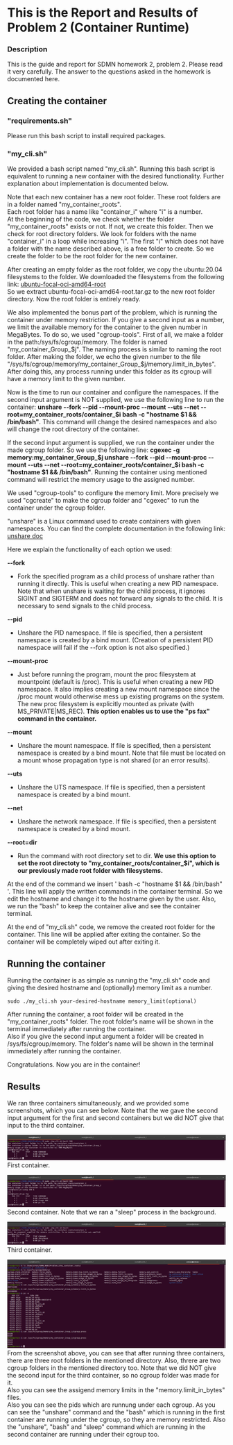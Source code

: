 # This is the Report and Results of Problem 2 (Container Runtime)

### Description
This is the guide and report for SDMN homework 2, problem 2. Please read it very carefully. The answer to the questions asked in the homework is documented here.

## Creating the container 
### "requirements.sh"
Please run this bash script to install required packages.

### "my_cli.sh" 
We provided a bash script named "my_cli.sh". Running this bash script is equivalent to running a new container with the desired functionality. Further explanation about implementation is documented below.

Note that each new container has a new root folder. These root folders are in a folder named "my_container_roots". \
Each root folder has a name like "container_i" where "i" is a number. \
At the beginning of the code, we check whether the folder "my_container_roots" exists or not. If not, we create this folder. Then we check for root directory folders.
We look for folders with the name "container_i" in a loop while increasing "i". The first "i" which does not have a folder with the name described above, is a free folder to create.
So we create the folder to be the root folder for the new container.

After creating an empty folder as the root folder, we copy the ubuntu:20.04 filesystems to the folder.
We downloaded the filesystems from the following link: [ubuntu-focal-oci-amd64-root](https://github.com/tianon/docker-brew-ubuntu-core/blob/5ed9ebdc8e9050d5b327c7ce3cda08b62cd28f67/focal/ubuntu-focal-oci-amd64-root.tar.gz) \
So we extract ubuntu-focal-oci-amd64-root.tar.gz to the new root folder directory. Now the root folder is entirely ready.

We also implemented the bonus part of the problem, which is running the container under memory restriction. If you give a second input as a number, we limit the available memory for the container to the given number in MegaBytes. To do so, we used "cgroup-tools". First of all, we make a folder in the path:/sys/fs/cgroup/memory. The folder is named "my_container_Group_$j". The naming process is similar to naming the root folder. After making the folder, we echo the given number to the file "/sys/fs/cgroup/memory/my_container_Group_$j/memory.limit_in_bytes". After doing this, any process running under this folder as its cgroup will have a memory limit to the given number.  

Now is the time to run our container and configure the namespaces. If the second input argument is NOT supplied, we use the following line to run the container: <strong>unshare --fork --pid --mount-proc --mount --uts --net --root=my_container_roots/container_$i bash -c "hostname $1 && /bin/bash"</strong>. This command will change the desired namespaces and also will change the root directory of the container.

If the second input argument is supplied, we run the container under the made cgroup folder. So we use the following line: <strong>cgexec -g memory:my_container_Group_$j unshare --fork --pid --mount-proc --mount --uts --net --root=my_container_roots/container_$i bash -c "hostname $1 && /bin/bash"</strong>. Running the container using mentioned command will restrict the memory usage to the assigned number. 

We used "cgroup-tools" to configure the memory limit. More precisely we used "cgcreate" to make the cgroup folder and "cgexec" to run the container under the cgroup folder. 

"unshare" is a Linux command used to create containers with given namespaces. You can find the complete documentation in the following link: [unshare doc](https://man7.org/linux/man-pages/man1/unshare.1.html)

Here we explain the functionality of each option we used:

<strong>--fork</strong>
+ Fork the specified program as a child process of unshare rather than running it directly.
This is useful when creating a new PID namespace. Note that when unshare is waiting for the child process, it ignores SIGINT and SIGTERM and does not forward any signals to the child.
It is necessary to send signals to the child process.

<strong>--pid</strong> 
+ Unshare the PID namespace. If file is specified, then a persistent namespace is created by a bind mount. (Creation of a persistent PID namespace will fail if the --fork option is not also specified.)

<strong>--mount-proc</strong>
+ Just before running the program, mount the proc filesystem at mountpoint (default is /proc). This is useful when creating a new PID namespace.
It also implies creating a new mount namespace since the /proc mount would otherwise mess up existing programs on the system.
The new proc filesystem is explicitly mounted as private (with MS_PRIVATE|MS_REC). <strong>This option enables us to use the "ps fax" command in the container.</strong>

<strong>--mount</strong>
+ Unshare the mount namespace. If file is specified, then a persistent namespace is created by a bind mount.
Note that file must be located on a mount whose propagation type is not shared (or an error results).

<strong>--uts</strong>
+ Unshare the UTS namespace. If file is specified, then a persistent namespace is created by a bind mount.

<strong>--net</strong>
+ Unshare the network namespace. If file is specified, then a persistent namespace is created by a bind mount.

<strong>--root=dir</strong>
+ Run the command with root directory set to dir. <strong>We use this option to set the root directoty to "my_container_roots/container_$i", which is our previously made root folder with filesystems.</strong>

At the end of the command we insert ' bash -c "hostname $1 && /bin/bash" '. This line will apply the written commands in the container terminal. So we edit the hostname and change it to the hostname given by the user. Also, we run the "bash" to keep the container alive and see the container terminal. 

At the end of "my_cli.sh" code, we remove the created root folder for the container. This line will be applied after exiting the container. So the container will be completely wiped out after exiting it. 

## Running the container
Running the container is as simple as running the "my_cli.sh" code and giving the desired hostname and (optionally) memory limit as a number. 

    sudo ./my_cli.sh your-desired-hostname memory_limit(optional)
    
After running the container, a root folder will be created in the "my_container_roots" folder. The root folder's name will be shown in the terminal immediately after running the container. \
Also if you give the second input argument a folder will be created in /sys/fs/cgroup/memory. The folder's name will be shown in the terminal immediately after running the container.

Congratulations. Now you are in the container!

## Results
We ran three containers simultaneously, and we provided some screenshots, which you can see below. Note that the we gave the second input argument for the first and second containers but we did NOT give that input to the third container. 

![alt text](https://github.com/arman-maghsoudnia/SDMN_HW02/blob/main/Problem_2/Results/01.png?raw=true)
First container.

![alt text](https://github.com/arman-maghsoudnia/SDMN_HW02/blob/main/Problem_2/Results/02.png?raw=true)
Second container. Note that we ran a "sleep" process in the background. 

![alt text](https://github.com/arman-maghsoudnia/SDMN_HW02/blob/main/Problem_2/Results/03.png?raw=true)
Third container.

![alt text](https://github.com/arman-maghsoudnia/SDMN_HW02/blob/main/Problem_2/Results/04.png?raw=true)
From the screenshot above, you can see that after running three containers, there are three root folders in the mentioned directory. Also, threre are two cgroup folders in the mentioned directory too. Note that we did NOT give the second input for the third container, so no cgroup folder was made for it. \
Also you can see the assigend memory limits in the "memory.limit_in_bytes" files. \
Also you can see the pids which are runnung under each cgroup. As you can see the "unshare" command and the "bash" which is running in the first container are running under the cgroup, so they are memory restricted. Also the "unshare", "bash" and "sleep" command which are running in the second container are running under their cgroup too.



